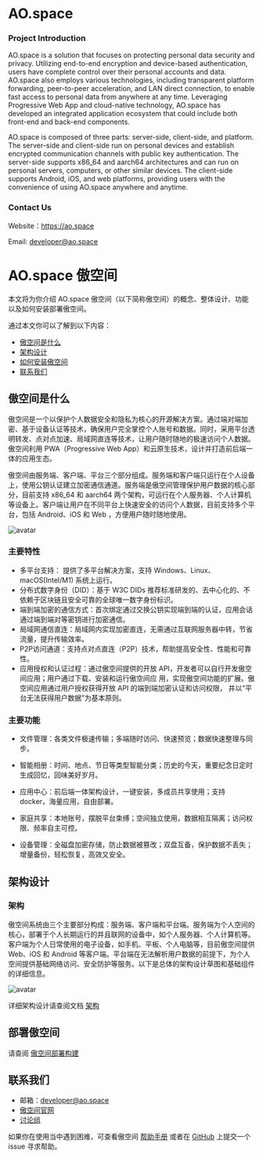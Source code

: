 # AO.space

### Project Introduction

AO.space is a solution that focuses on protecting personal data security and privacy. Utilizing end-to-end encryption and device-based authentication, users have complete control over their personal accounts and data. AO.space also employs various technologies, including transparent platform forwarding, peer-to-peer acceleration, and LAN direct connection, to enable fast access to personal data from anywhere at any time. Leveraging Progressive Web App and cloud-native technology, AO.space has developed an integrated application ecosystem that could include both front-end and back-end components.

AO.space is composed of three parts: server-side, client-side, and platform. The server-side and client-side run on personal devices and establish encrypted communication channels with public key authentication. The server-side supports x86_64 and aarch64 architectures and can run on personal servers, computers, or other similar devices. The client-side supports Android, iOS, and web platforms, providing users with the convenience of using AO.space anywhere and anytime.

### Contact Us

Website：https://ao.space

Email: developer@ao.space

# AO.space 傲空间

本文将为你介绍 AO.space 傲空间（以下简称傲空间）的概念、整体设计、功能以及如何安装部署傲空间。

通过本文你可以了解到以下内容：

- [傲空间是什么](#傲空间是什么)
- [架构设计](#架构设计)
- [如何安装傲空间](#安装傲空间)
- [联系我们](#联系我们)

## 傲空间是什么

傲空间是一个以保护个人数据安全和隐私为核心的开源解决方案。通过端对端加密、基于设备认证等技术，确保用户完全掌控个人账号和数据。同时，采用平台透明转发、点对点加速、局域网直连等技术，让用户随时随地的极速访问个人数据。傲空间利用 PWA（Progressive Web App）和云原生技术，设计并打造前后端一体的应用生态。

傲空间由服务端、客户端、平台三个部分组成。服务端和客户端只运行在个人设备上，使用公钥认证建立加密通信通道。服务端是傲空间管理保护用户数据的核心部分，目前支持 x86_64 和 aarch64 两个架构，可运行在个人服务器、个人计算机等设备上。客户端让用户在不同平台上快速安全的访问个人数据，目前支持多个平台，包括 Android、iOS 和 Web ，方便用户随时随地使用。

![avatar](img/main_pic.png)

### 主要特性

- 多平台支持： 提供了多平台解决方案，支持 Windows、Linux、macOS(Intel/M1) 系统上运行。
- 分布式数字身份（DID）：基于 W3C DIDs 推荐标准研发的、去中心化的、不依赖于区块链且安全可靠的全球唯一数字身份标识。
- 端到端加密的通信方式：首次绑定通过交换公钥实现端到端的认证，应用会话通过端到端对等密钥进行加密通信。
- 局域网通信直连：局域网内实现加密直连，无需通过互联网服务器中转，节省流量，提升传输效率。
- P2P访问通道：支持点对点直连（P2P）技术，帮助提高安全性、性能和可靠性。
- 应用授权和认证过程：通过傲空间提供的开放 API，开发者可以自行开发傲空间应用；用户通过下载、安装和运行傲空间应 用，实现傲空间功能的扩展。傲空间应用通过用户授权获得开放 API 的端到端加密认证和访问权限， 并以“平台无法获得用户数据”为基本原则。

### 主要功能

- 文件管理：各类文件极速传输；多端随时访问、快速预览；数据快速整理与同步。

- 智能相册：时间、地点、节日等类型智能分类；历史的今天，重要纪念日定时生成回忆，回味美好岁月。

- 应用中心：前后端一体架构设计，一键安装，多成员共享使用；支持 docker，海量应用，自由部署。

- 家庭共享：本地账号，摆脱平台束缚；空间独立使用，数据相互隔离；访问权限、频率自主可控。

- 设备管理：全磁盘加密存储，防止数据被篡改；双盘互备，保护数据不丢失；增量备份，轻松恢复，高效又安全。

## 架构设计

### 架构

傲空间系统由三个主要部分构成：服务端、客户端和平台端。服务端为个人空间的核心，部署于个人长期运行的并且联网的设备中，如个人服务器、个人计算机等。客户端为个人日常使用的电子设备，如手机、平板、个人电脑等，目前傲空间提供 Web、iOS 和 Android 等客户端。平台端在无法解析用户数据的前提下，为个人空间提供基础网络访问、安全防护等服务。以下是总体的架构设计草图和基础组件的详细信息。

![avatar](img/architecture.svg)

详细架构设计请查阅文档 [架构](https://ao.space/docs/architecture-design)

## 部署傲空间

请查阅 [傲空间部署构建](https://github.com/ao-space/ao.space/blob/dev/docs/cn/build-and-deploy.md)

## 联系我们

- 邮箱：developer@ao.space
- [傲空间官网](https://ao.space)
- [讨论组](https://slack.ao.space)

如果你在使用当中遇到困难，可查看傲空间 [帮助手册](https://ao.space/support/help) 或者在 [GitHub](https://github.com/ao-space/ao.space) 上提交一个 issue 寻求帮助。
